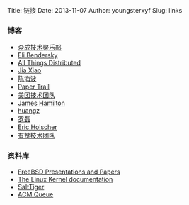 Title: 链接
Date: 2013-11-07
Author: youngsterxyf
Slug: links

### 博客

- [众成技术聚乐部](http://happytechgroup.github.io/)
- [Eli Bendersky](http://eli.thegreenplace.net/)
- [All Things Distributed](http://www.allthingsdistributed.com/)
- [Jia Xiao](http://xiao-jia.com/)
- [陈海波](http://ipads.se.sjtu.edu.cn/doku.php?id=haibo_chen)
- [Paper Trail](http://the-paper-trail.org/blog/)
- [美团技术团队](http://tech.meituan.com/)
- [James Hamilton](http://mvdirona.com/jrh/work/)
- [huangz](http://huangz.me/)
- [罗磊](https://luolei.org/)
- [Eric Holscher](http://ericholscher.com/)
- [有赞技术团队](https://tech.youzan.com/)

### 资料库

- [FreeBSD Presentations and Papers](https://papers.freebsd.org/)
- [The Linux Kernel documentation](https://www.kernel.org/doc/html/latest/index.html)
- [SaltTiger](http://www.salttiger.com/)
- [ACM Queue](https://queue.acm.org/index.cfm)

